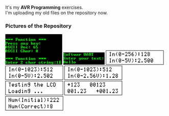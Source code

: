 It's my **AVR Programming** exercises.  
I'm uploading my old files on the repository now.

### Pictures of the Repository
![](Interface_UART_Syntax/Simulate/Album.png)
![](Interface_UART_Software%20UART/Simulate/Album.png)
![](ADC_08Bit_AVCC%20VREF/Simulate/Album.png)
![](ADC_10Bit_AVCC%20VREF/Simulate/Album.png)
![](ADC_10Bit_Internal%20VREF/Simulate/Album.png)
![](Display_LCD_Syntax/Simulate/Album.png)
![](String_Syntax/Simulate/Album.png)
![](Keypad_4x4/Simulate/Album.png)

